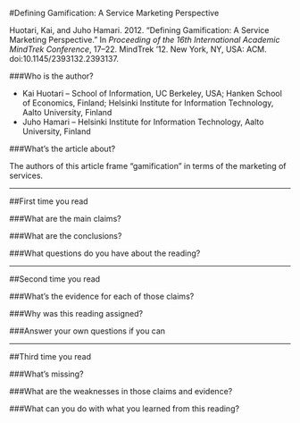 #Defining Gamification: A Service Marketing Perspective

Huotari, Kai, and Juho Hamari. 2012. “Defining Gamification: A Service Marketing Perspective.” In *Proceeding of the 16th International Academic MindTrek Conference*, 17–22. MindTrek ’12. New York, NY, USA: ACM. doi:10.1145/2393132.2393137.

###Who is the author?

* Kai Huotari &ndash; School of Information, UC Berkeley, USA; Hanken School of Economics, Finland; Helsinki Institute for Information Technology, Aalto University, Finland
* Juho Hamari &ndash; Helsinki Institute for Information Technology, Aalto University, Finland

###What’s the article about?

The authors of this article frame “gamification” in terms of the marketing of services.

----
##First time you read

###What are the main claims?

###What are the conclusions?

###What questions do you have about the reading?

----
##Second time you read

###What’s the evidence for each of those claims?

###Why was this reading assigned?

###Answer your own questions if you can

----
##Third time you read

###What’s missing?

###What are the weaknesses in those claims and evidence?

###What can you do with what you learned from this reading?
